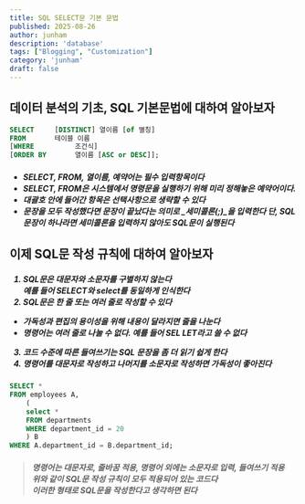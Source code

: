 ```yaml
---
title: SQL SELECT문 기본 문법
published: 2025-08-26
author: junham
description: 'database'
tags: ["Blogging", "Customization"]
category: 'junham'
draft: false
---
```


<h2>데이터 분석의 기초, SQL 기본문법에 대하여 알아보자</h2>

```SQL title="SELECT문 기본 문법"
SELECT     [DISTINCT] 열이름 [of 별칭] 
FROM       테이블 이름
[WHERE          조건식]
[ORDER BY       열이름 [ASC or DESC]];
```

<h5>

- SELECT, FROM, 열이름, 예약어는 필수 입력항목이다
- SELECT, FROM은 시스템에서 명령문을 실행하기 위해 미리 정해놓은 <b>예약어</b>이다.
- 대괄호 안에 들어간 항목은 선택사항으로 생략할 수 있다
- 문장을 모두 작성했다면 문장이 끝났다는 의미로 _세미콜론(;)_을 입력한다
단, SQL문장이 하나라면 세미콜론을 입력하지 않아도 SQL문이 실행된다

</h5>
<h2>이제 SQL문 작성 규칙에 대하여 알아보자</h2>
<h5>

1. SQL문은 대문자와 소문자를 구별하지 않는다<br>
예를 들어 SELECT와 select를 동일하게 인식한다<br>
2. SQL문은 한 줄 또는 여러 줄로 작성할 수 있다<br>
- 가독성과 편집의 용이성을 위해 내용이 달라지면 줄을 나눈다<br>
- 명령어는 여러 줄로 나눌 수 없다. 예를 들어 SEL LET라고 쓸 수 없다<br>
3. 코드 수준에 따른 들여쓰기는 SQL 문장을 좀 더 읽기 쉽게 한다<br>
4. 명령어를 대문자로 작성하고 나머지를 소문자로 작성하면 가독성이 좋아진다
</h5>

```SQL title="SQL문 작성규칙"
SELECT *
FROM employees A,
    (
    select *
    FROM departments
    WHERE department_id = 20
    ) B
WHERE A.department_id = B.department_id;
```
<h5>

>명령어는 대문자로, 줄바꿈 적용, 명령어 외에는 소문자로 입력, 들여쓰기 적용<br>
위와 같이 SQL문 작성 규칙이 모두 적용되어 있는 코드다<br>
이러한 형태로 SQL문을 작성한다고 생각하면 된다
</h5>